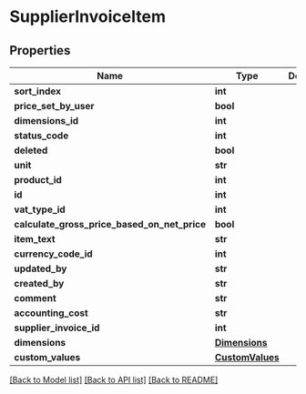 # SupplierInvoiceItem

## Properties
Name | Type | Description | Notes
------------ | ------------- | ------------- | -------------
**sort_index** | **int** |  | [optional] 
**price_set_by_user** | **bool** |  | [optional] 
**dimensions_id** | **int** |  | [optional] 
**status_code** | **int** |  | [optional] 
**deleted** | **bool** |  | [optional] 
**unit** | **str** |  | [optional] 
**product_id** | **int** |  | [optional] 
**id** | **int** |  | [optional] 
**vat_type_id** | **int** |  | [optional] 
**calculate_gross_price_based_on_net_price** | **bool** |  | [optional] 
**item_text** | **str** |  | [optional] 
**currency_code_id** | **int** |  | [optional] 
**updated_by** | **str** |  | [optional] 
**created_by** | **str** |  | [optional] 
**comment** | **str** |  | [optional] 
**accounting_cost** | **str** |  | [optional] 
**supplier_invoice_id** | **int** |  | [optional] 
**dimensions** | [**Dimensions**](Dimensions.md) |  | [optional] 
**custom_values** | [**CustomValues**](CustomValues.md) |  | [optional] 

[[Back to Model list]](../README.md#documentation-for-models) [[Back to API list]](../README.md#documentation-for-api-endpoints) [[Back to README]](../README.md)

